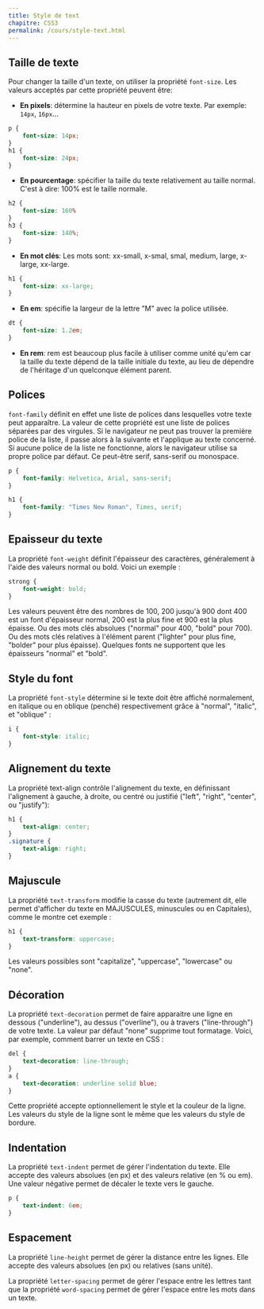 ```yaml
---
title: Style de text
chapitre: CSS3
permalink: /cours/style-text.html
---
```


Taille de texte
---------------

Pour changer la taille d'un texte, on utiliser la propriété `font-size`. Les
valeurs acceptés par cette propriété peuvent être:

- **En pixels**: détermine la hauteur en pixels de votre texte. Par exemple: `14px`, `16px`...

```css
p {
    font-size: 14px;
}
h1 {
    font-size: 24px;
}
```

- **En pourcentage**: spécifier la taille du texte relativement au taille
normal. C'est à dire: 100% est le taille normale.

```css
h2 {
    font-size: 160%
}
h3 {
    font-size: 140%;
}
```

- **En mot clés**: Les mots sont: xx-small, x-smal, smal, medium, large,
x-large, xx-large.

```css
h1 {
    font-size: xx-large;
}
```

- **En em**: spécifie la largeur de la lettre "M" avec la police utilisée.

```css
dt {
    font-size: 1.2em;
}
```

- **En rem**: rem est beaucoup plus facile à utiliser comme unité qu'em car la
taille du texte dépend de la taille initiale du texte, au lieu de dépendre de
l'héritage d'un quelconque élément parent.

Polices
-------

`font-family` définit en effet une liste de polices dans lesquelles votre texte
peut apparaître. La valeur de cette propriété est une liste de polices séparées
par des virgules. Si le navigateur ne peut pas trouver la première police de la
liste, il passe alors à la suivante et l'applique au texte concerné. Si aucune
police de la liste ne fonctionne, alors le navigateur utilise sa propre police
par défaut. Ce peut-être serif, sans-serif ou monospace.

```css
p {
    font-family: Helvetica, Arial, sans-serif;
}

h1 {
    font-family: "Times New Roman", Times, serif;
}
```

Epaisseur du texte
------------------

La propriété `font-weight` définit l'épaisseur des caractères, généralement à
l'aide des valeurs normal ou bold. Voici un exemple :

```css
strong {
    font-weight: bold;
}
```

Les valeurs peuvent être des nombres de 100, 200 jusqu'à 900 dont 400 est un
font d'épaisseur normal, 200 est la plus fine et 900 est la plus épaisse. Ou
des mots clés absolues ("normal" pour 400, "bold" pour 700).  Ou des mots clés
relatives à l'élément parent ("lighter" pour plus fine, "bolder" pour plus
épaisse).  Quelques fonts ne supportent que les épaisseurs "normal" et "bold".

Style du font
-------------

La propriété `font-style` détermine si le texte doit être affiché normalement,
en italique ou en oblique (penché) respectivement grâce à "normal", "italic",
et "oblique" :

```css
i {
    font-style: italic;
}
```

Alignement du texte
-------------------

La propriété text-align contrôle l'alignement du texte, en définissant
l'alignement à gauche, à droite, ou centré ou justifié ("left", "right",
"center", ou "justify"):

```css
h1 {
    text-align: center;
}
.signature {
    text-align: right;
}
```

Majuscule
---------

La propriété `text-transform` modifie la casse du texte (autrement dit, elle
permet d'afficher du texte en MAJUSCULES, minuscules ou en Capitales), comme le
montre cet exemple :

```css
h1 {
    text-transform: uppercase;
}
```

Les valeurs possibles sont "capitalize", "uppercase", "lowercase" ou "none".

Décoration
----------

La propriété `text-decoration` permet de faire apparaitre une ligne en dessous
("underline"), au dessus ("overline"), ou à travers ("line-through") de votre
texte. La valeur par défaut "none" supprime tout formatage. Voici, par exemple,
comment barrer un texte en CSS :

```css
del {
    text-decoration: line-through;
}
a {
    text-decoration: underline solid blue;
}
```

Cette propriété accepte optionnellement le style et la couleur de la ligne.
Les valeurs du style de la ligne sont le même que les valeurs du style de
bordure.

Indentation
-----------

La propriété `text-indent` permet de gérer l'indentation du texte. Elle accepte
des valeurs absolues (en px) et des valeurs relative (en % ou em). Une valeur
négative permet de décaler le texte vers le gauche.

```css
p {
    text-indent: 6em;
}
```

Espacement
----------

La propriété `line-height` permet de gérer la distance entre les lignes. Elle
accepte des valeurs absolues (en px) ou relatives (sans unité).

La propriété `letter-spacing` permet de gérer l'espace entre les lettres tant
que la propriété `word-spacing` permet de gérer l'espace entre les mots dans un
texte.
